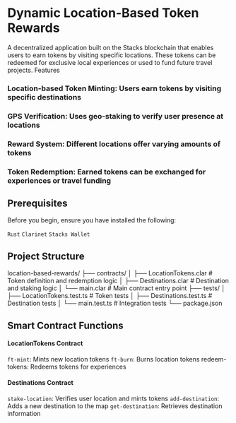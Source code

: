 # Dynamic Location-Based Token Rewards
A decentralized application built on the Stacks blockchain that enables users to earn tokens by visiting specific locations. These tokens can be redeemed for exclusive local experiences or used to fund future travel projects.
Features

### Location-based Token Minting: Users earn tokens by visiting specific destinations
### GPS Verification: Uses geo-staking to verify user presence at locations
### Reward System: Different locations offer varying amounts of tokens
### Token Redemption: Earned tokens can be exchanged for experiences or travel funding

## Prerequisites
Before you begin, ensure you have installed the following:

`Rust`
`Clarinet`
`Stacks Wallet`

## Project Structure

location-based-rewards/
├── contracts/
│   ├── LocationTokens.clar    # Token definition and redemption logic
│   ├── Destinations.clar      # Destination and staking logic
│   └── main.clar             # Main contract entry point
├── tests/
│   ├── LocationTokens.test.ts # Token tests
│   ├── Destinations.test.ts   # Destination tests
│   └── main.test.ts          # Integration tests
└── package.json

## Smart Contract Functions

#### LocationTokens Contract

`ft-mint`: Mints new location tokens
`ft-burn`: Burns location tokens
redeem-tokens: Redeems tokens for experiences

#### Destinations Contract

`stake-location`: Verifies user location and mints tokens
`add-destination`: Adds a new destination to the map
`get-destination`: Retrieves destination information